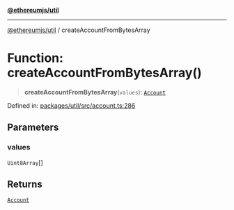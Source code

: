 [**@ethereumjs/util**](../README.md)

***

[@ethereumjs/util](../README.md) / createAccountFromBytesArray

# Function: createAccountFromBytesArray()

> **createAccountFromBytesArray**(`values`): [`Account`](../classes/Account.md)

Defined in: [packages/util/src/account.ts:286](https://github.com/Dargon789/ethereumjs-monorepo/blob/master/packages/util/src/account.ts#L286)

## Parameters

### values

`Uint8Array`[]

## Returns

[`Account`](../classes/Account.md)
